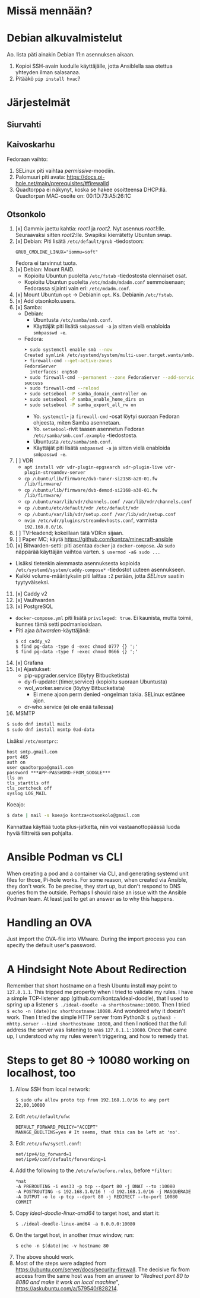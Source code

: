 # Missä mennään?

# Debian alkuvalmistelut

Ao. lista päti ainakin Debian 11:n asennuksen aikaan.

1. Kopioi SSH-avain luodulle käyttäjälle, jotta Ansiblella saa otettua yhteyden ilman salasanaa.
2. Pitääkö `pip install hvac`?

# Järjestelmät

## Siurvahti

## Kaivoskarhu
Fedoraan vaihto:
1. SELinux piti vaihtaa _permissive_-moodiin.
2. Palomuuri piti avata: https://docs.pi-hole.net/main/prerequisites/#firewalld
3. Quadtorppa ei näkynyt, koska se hakee osoitteensa DHCP:llä. Quadtorpan MAC-osoite on: 00:1D:73:A5:26:1C

## Otsonkolo

1. [x] Gammix jaettu kahtia: _root1_ ja _root2_. Nyt asennus _root1_:lle. Seuraavaksi sitten _root2_:lle. Swapiksi kierrätetty Ubuntun swap.
2. [x] Debian: Piti lisätä `/etc/default/grub` -tiedostoon:
   ```
   GRUB_CMDLINE_LINUX="iommu=soft"
   ```
   Fedora ei tarvinnut tuota.
3. [x] Debian: Mount RAID.
   - Kopioitu Ubuntun puolelta `/etc/fstab` -tiedostosta olennaiset osat.
   - Kopioitu Ubuntun puolelta `/etc/mdadm/mdadm.conf` semmoisenaan; Fedorassa sijainti vain eri: `/etc/mdadm.conf`.
4. [x] Mount Ubuntun `opt` -> Debianin `opt`. Ks. Debianin `/etc/fstab`.
5. [x] Add otsonkolo.users.
6. [x] Samba:
   - Debian:
      * Ubuntusta `/etc/samba/smb.conf`.
      * Käyttäjät piti lisätä `smbpasswd -a` ja sitten vielä enabloida `smbpasswd -e`.
   - Fedora:
      ```bash
      ➤ sudo systemctl enable smb --now
      Created symlink /etc/systemd/system/multi-user.target.wants/smb.service → /usr/lib/systemd/system/smb.service.
      ➤ firewall-cmd --get-active-zones
      FedoraServer
        interfaces: enp5s0
      ➤ sudo firewall-cmd --permanent --zone FedoraServer --add-service samba
      success
      ➤ sudo firewall-cmd --reload
      ➤ sudo setsebool -P samba_domain_controller on
      ➤ sudo setsebool -P samba_enable_home_dirs on
      ➤ sudo setsebool -P samba_export_all_rw on
      ```
      * Yo. `systemctl`- ja `firewall-cmd` -osat löytyi suoraan Fedoran ohjeesta, miten Samba asennetaan.
      * Yo. `setsebool`-rivit taasen asennetun Fedoran `/etc/samba/smb.conf.example` -tiedostosta.
      * Ubuntusta `/etc/samba/smb.conf`.
      * Käyttäjät piti lisätä `smbpasswd -a` ja sitten vielä enabloida `smbpasswd -e`.
7. [ ] VDR
   - `apt install vdr vdr-plugin-epgsearch vdr-plugin-live vdr-plugin-streamdev-server`
   - `cp /ubuntu/lib/firmware/dvb-tuner-si2158-a20-01.fw /lib/firmware/`
   - `cp /ubuntu/lib/firmware/dvb-demod-si2168-a30-01.fw /lib/firmware/`
   - `cp /ubuntu/var/lib/vdr/channels.conf /var/lib/vdr/channels.conf`
   - `cp /ubuntu/etc/default/vdr /etc/default/vdr`
   - `cp /ubuntu/var/lib/vdr/setup.conf /var/lib/vdr/setup.conf`
   - `nvim /etc/vdr/plugins/streamdevhosts.conf`, varmista `192.168.0.0/16`.
8. [ ] TVHeadend; kokeillaan tätä VDR:n sijaan.
9. [ ] Paper MC; käytä https://github.com/kontza/minecraft-ansible
10. [x] Bitwarden-setti: piti asentaa `docker` ja `docker-compose`. Ja `sudo` näppärää käyttäjän vaihtoa varten. `$ usermod -aG sudo ...`
   - Lisäksi tietenkin aiemmasta asennuksesta kopioida `/etc/systemd/system/caddy-compose*` -tiedostot uuteen asennukseen.
   - Kaikki volume-määrityksiin piti laittaa `:Z` perään, jotta _SELinux_ saatiin tyytyväiseksi.
11. [x] Caddy v2
12. [x] Vaultwarden
13. [x] PostgreSQL
   - `docker-compose.yml` piti lisätä `privileged: true`. Ei kaunista, mutta toimii, kunnes tämä setti podmanisoidaan.
   - Piti ajaa _bitwarden_-käyttäjänä:
      ```
      $ cd caddy_v2
      $ find pg-data -type d -exec chmod 0777 {} ';'
      $ find pg-data -type f -exec chmod 0666 {} ';'
      ```
14. [x] Grafana
15. [x] Ajastukset:
    - pip-upgrader.service (löytyy Bitbucketista)
    - dy-fi-updater.{timer,service} (kopioitu suoraan Ubuntusta)
    - wol_worker.service (löytyy Bitbucketista)
      * Ei mene ajoon perm denied -ongelman takia. SELinux estänee ajon.
    - dr-who.service (ei ole enää tallessa)
16. MSMTP
   ```bash
   $ sudo dnf install mailx
   $ sudo dnf install msmtp 0ad-data
   ```

   Lisäksi `/etc/msmtprc`:
   ```
   host smtp.gmail.com
   port 465
   auth on
   user quadtorppa@gmail.com
   password ***APP-PASSWORD-FROM_GOOGLE***
   tls on
   tls_starttls off
   tls_certcheck off
   syslog LOG_MAIL
   ```

   Koeajo:
   ```bash
   $ date | mail -s koeajo kontza+otsonkolo@gmail.com
   ```
   Kannattaa käyttää tuota plus-jatketta, niin voi vastaanottopäässä luoda hyviä filttreitä sen pohjalta.

# Ansible Podman vs CLI

When creating a pod and a container via CLI, and generating systemd unit files for those, Pi-hole works.
For some reason, when created via Ansible, they don't work. To be precise, they start up, but don't respond to DNS queries from the outside.
Perhaps I should raise an issue with the Ansible Podman team. At least just to get an answer as to why this happens.

# Handling an OVA

Just import the OVA-file into VMware. During the import process you can specify the default user's password.

# A Hindsight Note About Redirection

Remember that short hostname on a fresh Ubuntu install may point to `127.0.1.1`. This tripped me propertly when I tried to validate my rules. I have a simple TCP-listener app (github.com/kontza/ideal-doodle), that I used to spring up a listener `$ ./ideal-doodle -a shorthostname:10080`. Then I tried `$ echo -n (date)|nc shorthostname:10080`. And wondered why it doesn't work. Then I tried the simple HTTP server from Python3: `$ python3 -mhttp.server --bind shorthostname 10080`, and then I noticed that the full address the server was listening to was `127.0.1.1:10080`. Once that came up, I understood why my rules weren't triggering, and how to remedy that.

# Steps to get 80 -> 10080 working on localhost, too

1. Allow SSH from local network:<br>
   ```
   $ sudo ufw allow proto tcp from 192.168.1.0/16 to any port 22,80,10080
   ```
1. Edit `/etc/default/ufw`:
   ```
   DEFAULT_FORWARD_POLICY="ACCEPT"
   MANAGE_BUILTINS=yes # It seems, that this can be left at 'no'.
   ```
1. Edit `/etc/ufw/sysctl.conf`:
   ```
   net/ipv4/ip_forward=1
   net/ipv6/conf/default/forwarding=1
   ```
1. Add the following to the `/etc/ufw/before.rules`, before `*filter`:
   ```
   *nat
   -A PREROUTING -i ens33 -p tcp --dport 80 -j DNAT --to :10080
   -A POSTROUTING -s 192.168.1.0/16 ! -d 192.168.1.0/16 -j MASQUERADE
   -A OUTPUT -o lo -p tcp --dport 80 -j REDIRECT --to-port 10080
   COMMIT
   ```
1. Copy _ideal-doodle-linux-amd64_ to target host, and start it:
   ```
   $ ./ideal-doodle-linux-amd64 -a 0.0.0.0:10080
   ```
1. On the target host, in another _tmux_ window, run:
   ```
   $ echo -n $(date)|nc -v hostname 80
   ```
1. The above should work.
1. Most of the steps were adapted from https://ubuntu.com/server/docs/security-firewall. The decisive fix from access from the same host was from an answer to "_Redirect port 80 to 8080 and make it work on local machine_", https://askubuntu.com/a/579540/828214.
